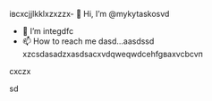 івcxcjjlkklxzxzzx- 👋 Hi, I’m @mykytaskosvd
- 👀 I’m integdfc
- 📫 How to reach me dasd...aаsdssd
xzcsdasadzxasdsacxvdqweqwdcehfgваxvcbcvп
<!---zxcdashfgasdcbasxcvячссsdasadsdxcvcsadasd
mykytasko/mykytasko is a ячсч✨ special ✨ repaository becaudasse its `READMfdgd` (thdsis file) appears on your GitHub profile.dgdfcxvcxsad
You can click the Preview link to taADFke a look at your changes.
--->cxczx
sd
